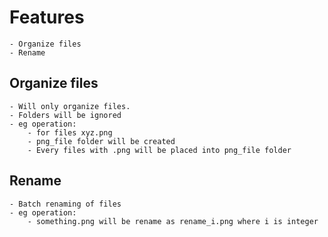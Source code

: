 # Features
    - Organize files
    - Rename

## Organize files
    - Will only organize files.
    - Folders will be ignored
    - eg operation:
        - for files xyz.png
        - png_file folder will be created
        - Every files with .png will be placed into png_file folder

## Rename
    - Batch renaming of files
    - eg operation:
        - something.png will be rename as rename_i.png where i is integer
